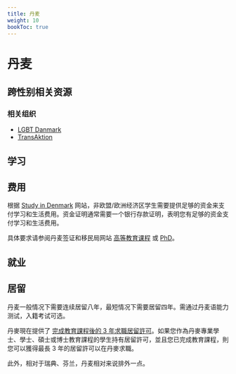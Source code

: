 ```yaml
---
title: 丹麦
weight: 10
bookToc: true
---
```


# 丹麦

## 跨性别相关资源

### 相关组织

- [LGBT Danmark](https://lgbt.dk/)
- [TransAktion](https://www.trans-aktion.dk/)


## 学习

## 费用

根据 [Study in Denmark](https://studyindenmark.dk/) 网站，非欧盟/欧洲经济区学生需要提供足够的资金来支付学习和生活费用。资金证明通常需要一个银行存款证明，表明您有足够的资金支付学习和生活费用。

具体要求请参阅丹麦签证和移民局网站 [高等教育课程](https://www.nyidanmark.dk/en-GB/You-want-to-apply/Study/Higher-education) 或 [PhD](https://www.nyidanmark.dk/en-GB/You-want-to-apply/PhD)。

## 就业


## 居留

丹麦一般情况下需要连续居留八年，最短情况下需要居留四年。需通过丹麦语能力测试，入籍考试可选。

丹麥現在提供了 [完成教育課程後的 3 年求職居留許可](https://www.nyidanmark.dk/en-GB/You-want-to-apply/Study/Study---job-seeking/Study---3-years-job-seeking?anchor=howtoapply)。如果您作為丹麥專業學士、學士、碩士或博士教育課程的學生持有居留許可，並且您已完成教育課程，則您可以獲得最長 3 年的居留許可以在丹麥求職。

此外，相对于瑞典、芬兰，丹麦相对来说排外一点。